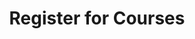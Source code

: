 ---
title: "Register for Courses"
description: "Use CEASAR to register for classes. "
categories:
  - academics 
---